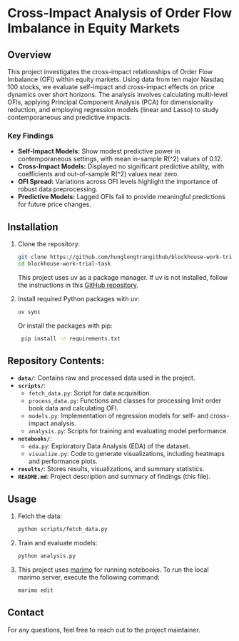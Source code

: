 # Cross-Impact Analysis of Order Flow Imbalance in Equity Markets

## Overview

This project investigates the cross-impact relationships of Order Flow Imbalance (OFI) within equity markets. Using data from ten major Nasdaq 100 stocks, we evaluate self-impact and cross-impact effects on price dynamics over short horizons. The analysis involves calculating multi-level OFIs, applying Principal Component Analysis (PCA) for dimensionality reduction, and employing regression models (linear and Lasso) to study contemporaneous and predictive impacts.

### Key Findings

- **Self-Impact Models:** Show modest predictive power in contemporaneous settings, with mean in-sample R\(^2\) values of 0.12.
- **Cross-Impact Models:** Displayed no significant predictive ability, with coefficients and out-of-sample R\(^2\) values near zero.
- **OFI Spread:** Variations across OFI levels highlight the importance of robust data preprocessing.
- **Predictive Models:** Lagged OFIs fail to provide meaningful predictions for future price changes.

## Installation

1. Clone the repository:

   ```bash
   git clone https://github.com/hunglongtrangithub/blockhouse-work-trial-task
   cd blockhouse-work-trial-task
   ```

   This project uses uv as a package manager. If uv is not installed, follow the instructions in this [GitHub repository](https://github.com/astral-sh/uv).

2. Install required Python packages with uv:

   ```bash
   uv sync
   ```

   Or install the packages with pip:

   ```bash
    pip install -r requirements.txt
   ```

## Repository Contents:

- **`data/`**: Contains raw and processed data used in the project.
- **`scripts/`**:
  - `fetch_data.py`: Script for data acquisition.
  - `process_data.py`: Functions and classes for processing limit order book data and calculating OFI.
  - `models.py`: Implementation of regression models for self- and cross-impact analysis.
  - `analysis.py`: Scripts for training and evaluating model performance.
- **`notebooks/`**:
  - `eda.py`: Exploratory Data Analysis (EDA) of the dataset.
  - `visualize.py`: Code to generate visualizations, including heatmaps and performance plots.
- **`results/`**: Stores results, visualizations, and summary statistics.
- **`README.md`**: Project description and summary of findings (this file).

## Usage

1. Fetch the data:
   ```bash
   python scripts/fetch_data.py
   ```
2. Train and evaluate models:
   ```bash
   python analysis.py
   ```
3. This project uses [marimo](https://marimo.io/) for running notebooks. To run the local marimo server, execute the following command:
   ```bash
   marimo edit
   ```

## Contact

For any questions, feel free to reach out to the project maintainer.
